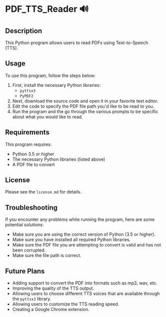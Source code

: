 # PDF_TTS_Reader 🔊

## Description

This Python program allows users to read PDFs using Text-to-Speech (TTS). 

## Usage

To use this program, follow the steps below:

1. First, install the necessary Python libraries:
    - `pyttsx3`
    - `PyPDF2`
2. Next, download the source code and open it in your favorite text editor.
3. Edit the code to specify the PDF file path you'd like to be read to you.
4. Run the program and the go through the various prompts to be specific about what you would like to read.

## Requirements

This program requires:

- Python 3.5 or higher
- The necessary Python libraries (listed above)
- A PDF file to convert

## License
Please see the `license.md` for details.

## Troubleshooting

If you encounter any problems while running the program, here are some potential solutions:

- Make sure you are using the correct version of Python (3.5 or higher).
- Make sure you have installed all required Python libraries.
- Make sure the PDF file you are attempting to convert is valid and has not been corrupted.
- Make sure the file path is correct.

## Future Plans

- Adding support to convert the PDF into formats such as mp3, wav, etc.
- Improving the quality of the TTS output.
- Allowing users to choose different TTS voices that are available through the `pyttsx3` library.
- Allowing users to customize the TTS reading speed.
- Creating a Google Chrome extension.